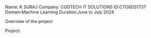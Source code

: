 Name: K SURAJ
Company: CODTECH IT SOLUTIONS
ID:CTO8DS1737
Domain:Machine Learning
Duration:June to July 2024

Overview of the project

Project: 
